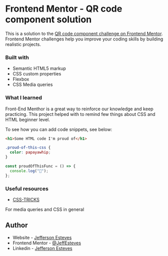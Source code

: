 # Frontend Mentor - QR code component solution

This is a solution to the [QR code component challenge on Frontend Mentor](https://www.frontendmentor.io/challenges/qr-code-component-iux_sIO_H). Frontend Mentor challenges help you improve your coding skills by building realistic projects.

### Built with

- Semantic HTML5 markup
- CSS custom properties
- Flexbox
- CSS Media queries

### What I learned

Front-End Menthor is a great way to reinforce our knowledge and keep practicing. This project helped with to remind few things about CSS and HTML beginner level.

To see how you can add code snippets, see below:

```html
<h1>Some HTML code I'm proud of</h1>
```

```css
.proud-of-this-css {
  color: papayawhip;
}
```

```js
const proudOfThisFunc = () => {
  console.log("🎉");
};
```

### Useful resources

- [CSS-TRICKS](https://css-tricks.com/)

For media queries and CSS in general

## Author

- Website - [Jefferson Esteves](https://github.com/JeffEsteves)
- Frontend Mentor - [@JeffEsteves](https://www.frontendmentor.io/profile/JeffEsteves)
- Linkedin - [Jefferson Esteves](https://www.linkedin.com/in/jefferson-esteves-518081169/)
